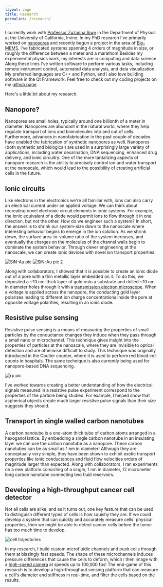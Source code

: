 ```yaml
---
layout: page
title: Research
permalink: /research/
---
```


I currently work with [Professor Zuzanna Siwy](http://www.physics.uci.edu/~zsiwy/) in the Department of Physics at the University of California, Irvine. In my PhD research I've primarily worked on [nanopores](https://en.wikipedia.org/wiki/Nanopore) and recently begun a project in the area of [Bio-MEMS](https://en.wikipedia.org/wiki/Bio-MEMS). I've fabricated systems spanning 4 orders of magnitude in size, or roughly the difference between a meter and a marathon! Besides my experimental physics work, my interests are in computing and data science. Along these lines I've written software to perform various tasks, including remote instrument control, automated data analysis, and data visualization. My preferred languages are C++ and Python, and I also love building software in the Qt Framework. Feel free to check out my coding projects on my [github page](https://github.com/tphinkle?tab=repositories).

Here's a little bit about my research.

## Nanopore?

Nanopores are small holes, typically around one billionth of a meter in diameter. Nanopores are abundant in the natural world, where they help regulate transport of ions and biomolecules into and out of cells. Furthermore, advances in nanofabrication in the past couple of decades have enabled the fabrication of synthetic nanopores as well. Nanopores (both synthetic and biological) are used in a surprisingly large variety of applications, including water desalination, DNA sequencing, enhanced drug delivery, and ionic circuitry. One of the more tantalizing aspects of nanopore research is the ability to precisely control ion and water transport at the nanoscale, which would lead to the possibility of creating artificial cells in the future.

## Ionic circuits



Like electrons in the electronics we're all familiar with, ions can also carry an electrical current under an applied voltage. We can think about recreating novel electronic circuit elements in ionic systems. For example, the ionic equivalent of a diode would permit ions to flow through it in one direction, but not the other. How do we engineer such a system? In short, the answer is to shrink our system-size down to the nanoscale where interesting behavior begins to emerge in the ion solution. As we shrink down, the surface area-to-volume ratio of the system increases, and eventually the charges on the molecules of the channel walls begin to dominate the system behavior. Through clever engineering at the nanoscale, we can create ionic devices with novel ion transport properties.

![SiN-Au pic](http://tphinkle.github.io/images/research/SiN-pore.png) ![SiN-Au pic 2](http://tphinkle.github.io/images/research/new_toc.png)

Along with collaborators, I showed that it is possible to create an ionic diode out of a pore with a thin metallic layer embedded on it. To do this, we deposited a ~10 nm-thick layer of gold onto a substrate and drilled ~10 nm in diameter holes through it with a [transmission electron microscope](https://en.wikipedia.org/wiki/Transmission_electron_microscopy). When a voltage is applied across the nanopore, the conducting gold layer polarizes leading to different ion charge concentrations inside the pore at opposite voltage polarities, resulting in an ionic diode.

## Resistive pulse sensing

Resistive pulse sensing is a means of measuring the properties of small particles by the conductance changes they induce when they pass through a small nano or microchannel. This technique gives insight into the properties of particles at the nanoscale, where they are invisible to optical detection and are otherwise difficult to study. This technique was originally introduced in the Coulter counter, where it is used to perform red blood cell counts in hospitals. The same technique is also currently being used for nanopore-based DNA sequencing.

![rp pic](http://tphinkle.github.io/images/research/rp_picture.png)

I've worked towards creating a better understanding of how the electrical signals measured in a resistive pulse experiment correspond to the properties of the particle being studied. For example, I helped show that aspherical objects create much larger resistive pulse signals than their size suggests they should.

## Transport in single walled carbon nanotubes

A carbon nanotube is a one-atom thick tube of carbon atoms arranged in a hexoganol lattice. By embedding a single carbon nanotube in an insulating layer we can use the carbon nanotube as a nanopore. These carbon nanotubes can be as small as 1 nm in diameter! Although they are conceptually very simple, they have been shown to exhibit exotic transport properties like ionic conductances and fluid flow velocities orders of magnitude larger than expected. Along with collaborators, I ran experiments on a new platform consisting of a single, 1 nm in diameter, 12 micrometer long carbon nanotube connecting two fluid reservoirs.

## Developing a high-throughput cancer cell detector

Not all cells are alike, and as it turns out, one key feature that can be used to distinguish different types of cells is how squishy they are. If we could develop a system that can quickly and accurately measure cells' physical properties, then we might be able to detect cancer cells before the tumor has too much time to develop.

![cell trajectories](http://tphinkle.github.io/images/research/cell_trajectories.png)

In my research, I build custom microfluidic channels and push cells through them at blazingly fast speeds. The shape of these microchannels induces pressure differences that cause the cells to deform, which I then image with a [high-speed camera](http://www.phantomhighspeed.com/) at speeds up to 100,000 fps! The end-game of this research is to develop a high-throughput sensing platform that can measure a cell's diameter and stiffness in real-time, and filter the cells based on the results.



